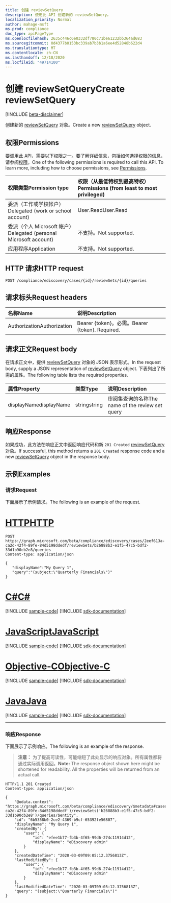 ```yaml
---
title: 创建 reviewSetQuery
description: 使用此 API 创建新的 reviewSetQuery。
localization_priority: Normal
author: mahage-msft
ms.prod: compliance
doc_type: apiPageType
ms.openlocfilehash: 2635c446c6e0332df780c71be61232bb364ad683
ms.sourcegitcommit: 0d4377b0153bc339ab7b3b1a6ee4d52848b622d4
ms.translationtype: MT
ms.contentlocale: zh-CN
ms.lasthandoff: 12/18/2020
ms.locfileid: "49714100"
---
```

# <a name="create-reviewsetquery"></a><span data-ttu-id="08a1d-103">创建 reviewSetQuery</span><span class="sxs-lookup"><span data-stu-id="08a1d-103">Create reviewSetQuery</span></span>

[!INCLUDE [beta-disclaimer](../../includes/beta-disclaimer.md)]

<span data-ttu-id="08a1d-104">创建新的 [reviewSetQuery](../resources/reviewsetquery.md) 对象。</span><span class="sxs-lookup"><span data-stu-id="08a1d-104">Create a new [reviewSetQuery](../resources/reviewsetquery.md) object.</span></span>

## <a name="permissions"></a><span data-ttu-id="08a1d-105">权限</span><span class="sxs-lookup"><span data-stu-id="08a1d-105">Permissions</span></span>

<span data-ttu-id="08a1d-p101">要调用此 API，需要以下权限之一。要了解详细信息，包括如何选择权限的信息，请参阅[权限](/graph/permissions-reference)。</span><span class="sxs-lookup"><span data-stu-id="08a1d-p101">One of the following permissions is required to call this API. To learn more, including how to choose permissions, see [Permissions](/graph/permissions-reference).</span></span>

| <span data-ttu-id="08a1d-108">权限类型</span><span class="sxs-lookup"><span data-stu-id="08a1d-108">Permission type</span></span>                        | <span data-ttu-id="08a1d-109">权限（从最低特权到最高特权）</span><span class="sxs-lookup"><span data-stu-id="08a1d-109">Permissions (from least to most privileged)</span></span> |
|:---------------------------------------|:--------------------------------------------|
| <span data-ttu-id="08a1d-110">委派（工作或学校帐户）</span><span class="sxs-lookup"><span data-stu-id="08a1d-110">Delegated (work or school account)</span></span>     | <span data-ttu-id="08a1d-111">User.Read</span><span class="sxs-lookup"><span data-stu-id="08a1d-111">User.Read</span></span> |
| <span data-ttu-id="08a1d-112">委派（个人 Microsoft 帐户）</span><span class="sxs-lookup"><span data-stu-id="08a1d-112">Delegated (personal Microsoft account)</span></span> | <span data-ttu-id="08a1d-113">不支持。</span><span class="sxs-lookup"><span data-stu-id="08a1d-113">Not supported.</span></span> |
| <span data-ttu-id="08a1d-114">应用程序</span><span class="sxs-lookup"><span data-stu-id="08a1d-114">Application</span></span>                            | <span data-ttu-id="08a1d-115">不支持。</span><span class="sxs-lookup"><span data-stu-id="08a1d-115">Not supported.</span></span> |

## <a name="http-request"></a><span data-ttu-id="08a1d-116">HTTP 请求</span><span class="sxs-lookup"><span data-stu-id="08a1d-116">HTTP request</span></span>

<!-- { "blockType": "ignored" } -->

```http
POST /compliance/ediscovery/cases/{id}/reviewSets/{id}/queries
```

## <a name="request-headers"></a><span data-ttu-id="08a1d-117">请求标头</span><span class="sxs-lookup"><span data-stu-id="08a1d-117">Request headers</span></span>

| <span data-ttu-id="08a1d-118">名称</span><span class="sxs-lookup"><span data-stu-id="08a1d-118">Name</span></span>          | <span data-ttu-id="08a1d-119">说明</span><span class="sxs-lookup"><span data-stu-id="08a1d-119">Description</span></span>   |
|:--------------|:--------------|
| <span data-ttu-id="08a1d-120">Authorization</span><span class="sxs-lookup"><span data-stu-id="08a1d-120">Authorization</span></span> | <span data-ttu-id="08a1d-p102">Bearer {token}。必需。</span><span class="sxs-lookup"><span data-stu-id="08a1d-p102">Bearer {token}. Required.</span></span> |

## <a name="request-body"></a><span data-ttu-id="08a1d-123">请求正文</span><span class="sxs-lookup"><span data-stu-id="08a1d-123">Request body</span></span>

<span data-ttu-id="08a1d-124">在请求正文中，提供 [reviewSetQuery](../resources/reviewsetquery.md) 对象的 JSON 表示形式。</span><span class="sxs-lookup"><span data-stu-id="08a1d-124">In the request body, supply a JSON representation of [reviewSetQuery](../resources/reviewsetquery.md) object.</span></span> <span data-ttu-id="08a1d-125">下表列出了所需的属性。</span><span class="sxs-lookup"><span data-stu-id="08a1d-125">The following table lists the required properties.</span></span>

| <span data-ttu-id="08a1d-126">属性</span><span class="sxs-lookup"><span data-stu-id="08a1d-126">Property</span></span>     | <span data-ttu-id="08a1d-127">类型</span><span class="sxs-lookup"><span data-stu-id="08a1d-127">Type</span></span>        | <span data-ttu-id="08a1d-128">说明</span><span class="sxs-lookup"><span data-stu-id="08a1d-128">Description</span></span> |
|:-------------|:------------|:------------|
| <span data-ttu-id="08a1d-129">displayName</span><span class="sxs-lookup"><span data-stu-id="08a1d-129">displayName</span></span>  | <span data-ttu-id="08a1d-130">string</span><span class="sxs-lookup"><span data-stu-id="08a1d-130">string</span></span>      | <span data-ttu-id="08a1d-131">审阅集查询的名称</span><span class="sxs-lookup"><span data-stu-id="08a1d-131">The name of the review set query</span></span> |

## <a name="response"></a><span data-ttu-id="08a1d-132">响应</span><span class="sxs-lookup"><span data-stu-id="08a1d-132">Response</span></span>

<span data-ttu-id="08a1d-133">如果成功，此方法在响应正文中返回响应代码和新 `201 Created` [reviewSetQuery](../resources/reviewsetquery.md) 对象。</span><span class="sxs-lookup"><span data-stu-id="08a1d-133">If successful, this method returns a `201 Created` response code and a new [reviewSetQuery](../resources/reviewsetquery.md) object in the response body.</span></span>

## <a name="examples"></a><span data-ttu-id="08a1d-134">示例</span><span class="sxs-lookup"><span data-stu-id="08a1d-134">Examples</span></span>

### <a name="request"></a><span data-ttu-id="08a1d-135">请求</span><span class="sxs-lookup"><span data-stu-id="08a1d-135">Request</span></span>

<span data-ttu-id="08a1d-136">下面展示了示例请求。</span><span class="sxs-lookup"><span data-stu-id="08a1d-136">The following is an example of the request.</span></span>

# <a name="http"></a>[<span data-ttu-id="08a1d-137">HTTP</span><span class="sxs-lookup"><span data-stu-id="08a1d-137">HTTP</span></span>](#tab/http)
<!-- {
  "blockType": "request",
  "name": "post_reviewsetquery"
}-->

```http
POST https://graph.microsoft.com/beta/compliance/ediscovery/cases/2eef613a-ca2d-42f4-89fe-84d5198ddedf/reviewSets/b26888b3-e1f5-47c5-bdf2-33d1b90cb2e8/queries
Content-type: application/json

{
   "displayName":"My Query 1",
   "query":"(subject:\"Quarterly Financials\")"
}
```
# <a name="c"></a>[<span data-ttu-id="08a1d-138">C#</span><span class="sxs-lookup"><span data-stu-id="08a1d-138">C#</span></span>](#tab/csharp)
[!INCLUDE [sample-code](../includes/snippets/csharp/post-reviewsetquery-csharp-snippets.md)]
[!INCLUDE [sdk-documentation](../includes/snippets/snippets-sdk-documentation-link.md)]

# <a name="javascript"></a>[<span data-ttu-id="08a1d-139">JavaScript</span><span class="sxs-lookup"><span data-stu-id="08a1d-139">JavaScript</span></span>](#tab/javascript)
[!INCLUDE [sample-code](../includes/snippets/javascript/post-reviewsetquery-javascript-snippets.md)]
[!INCLUDE [sdk-documentation](../includes/snippets/snippets-sdk-documentation-link.md)]

# <a name="objective-c"></a>[<span data-ttu-id="08a1d-140">Objective-C</span><span class="sxs-lookup"><span data-stu-id="08a1d-140">Objective-C</span></span>](#tab/objc)
[!INCLUDE [sample-code](../includes/snippets/objc/post-reviewsetquery-objc-snippets.md)]
[!INCLUDE [sdk-documentation](../includes/snippets/snippets-sdk-documentation-link.md)]

# <a name="java"></a>[<span data-ttu-id="08a1d-141">Java</span><span class="sxs-lookup"><span data-stu-id="08a1d-141">Java</span></span>](#tab/java)
[!INCLUDE [sample-code](../includes/snippets/java/post-reviewsetquery-java-snippets.md)]
[!INCLUDE [sdk-documentation](../includes/snippets/snippets-sdk-documentation-link.md)]

---


### <a name="response"></a><span data-ttu-id="08a1d-142">响应</span><span class="sxs-lookup"><span data-stu-id="08a1d-142">Response</span></span>

<span data-ttu-id="08a1d-143">下面展示了示例响应。</span><span class="sxs-lookup"><span data-stu-id="08a1d-143">The following is an example of the response.</span></span>

> <span data-ttu-id="08a1d-p104">**注意：** 为了提高可读性，可能缩短了此处显示的响应对象。所有属性都将通过实际调用返回。</span><span class="sxs-lookup"><span data-stu-id="08a1d-p104">**Note:** The response object shown here might be shortened for readability. All the properties will be returned from an actual call.</span></span>

<!-- {
  "blockType": "response",
  "truncated": true,
  "@odata.type": "microsoft.graph.reviewSetQuery"
} -->

```http
HTTP/1.1 201 Created
Content-type: application/json

{
    "@odata.context": "https://graph.microsoft.com/beta/compliance/ediscovery/$metadata#cases('2eef613a-ca2d-42f4-89fe-84d5198ddedf')/reviewSets('b26888b3-e1f5-47c5-bdf2-33d1b90cb2e8')/queries/$entity",
    "id": "6b5358b0-2ce2-4369-b9cf-65392fe56807",
    "displayName": "My Query 1",
    "createdBy": {
        "user": {
            "id": "efee1b77-fb3b-4f65-99d6-274c11914d12",
            "displayName": "eDiscovery admin"
        }
    },
    "createdDateTime": "2020-03-09T09:05:12.3756813Z",
    "lastModifiedBy": {
        "user": {
            "id": "efee1b77-fb3b-4f65-99d6-274c11914d12",
            "displayName": "eDiscovery admin"
        }
    },
    "lastModifiedDateTime": "2020-03-09T09:05:12.3756813Z",
    "query": "(subject:\"Quarterly Financials\")"
}
```

<!-- uuid: 16cd6b66-4b1a-43a1-adaf-3a886856ed98
2019-02-04 14:57:30 UTC -->
<!-- {
  "type": "#page.annotation",
  "description": "Create reviewSetQuery",
  "keywords": "",
  "section": "documentation",
  "tocPath": ""
}-->



